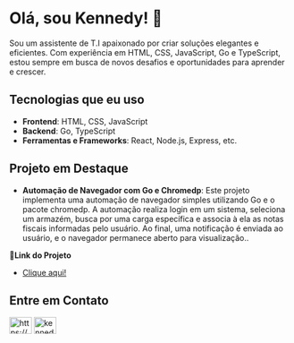 # Olá, sou Kennedy! 👋

Sou um assistente de T.I apaixonado por criar soluções elegantes e eficientes. Com experiência em HTML, CSS, JavaScript, Go e TypeScript, estou sempre em busca de novos desafios e oportunidades para aprender e crescer.

## Tecnologias que eu uso
- **Frontend**: HTML, CSS, JavaScript
- **Backend**: Go, TypeScript
- **Ferramentas e Frameworks**: React, Node.js, Express, etc.

## Projeto em Destaque
- **Automação de Navegador com Go e Chromedp**: Este projeto implementa uma automação de navegador simples utilizando Go e o pacote chromedp. A automação realiza login em um sistema, seleciona um armazém, busca por uma carga específica e associa à ela as notas fiscais informadas pelo usuário. Ao final, uma notificação é enviada ao usuário, e o navegador permanece aberto para visualização..

🔗**Link do Projeto**
- <a href="https://github.com/KennedyAFK/go-browser-automation" target="blank">Clique aqui!</a> 

## Entre em Contato
<p align="left">
<a href="https://linkedin.com/in/https://www.linkedin.com/in/kennedy-oliveira-3b3591254/" target="blank"><img align="center" src="https://raw.githubusercontent.com/rahuldkjain/github-profile-readme-generator/master/src/images/icons/Social/linked-in-alt.svg" alt="https://www.linkedin.com/in/kennedy-oliveira-3b3591254/" height="30" width="40" /></a>
<a href="https://instagram.com/kennedy_oliveira8" target="blank"><img align="center" src="https://raw.githubusercontent.com/rahuldkjain/github-profile-readme-generator/master/src/images/icons/Social/instagram.svg" alt="kennedy_oliveira8" height="30" width="40" /></a>
</p>
<!---
KennedyAFK/KennedyAFK is a ✨ special ✨ repository because its `README.md` (this file) appears on your GitHub profile.
You can click the Preview link to take a look at your changes.
--->
